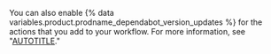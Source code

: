 You can also enable {% data variables.product.prodname_dependabot_version_updates %} for the actions that you add to your workflow. For more information, see "[AUTOTITLE](/code-security/dependabot/working-with-dependabot/keeping-your-actions-up-to-date-with-dependabot)."
